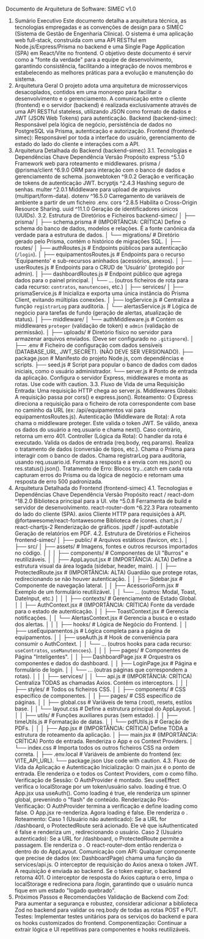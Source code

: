 Documento de Arquitetura de Software: SIMEC v1.0
1. Sumário Executivo
Este documento detalha a arquitetura técnica, as tecnologias empregadas e as convenções de design para o SIMEC (Sistema de Gestão de Engenharia Clínica). O sistema é uma aplicação web full-stack, construída com uma API RESTful em Node.js/Express/Prisma no backend e uma Single Page Application (SPA) em React/Vite no frontend.
O objetivo deste documento é servir como a "fonte da verdade" para a equipe de desenvolvimento, garantindo consistência, facilitando a integração de novos membros e estabelecendo as melhores práticas para a evolução e manutenção do sistema.
2. Arquitetura Geral
O projeto adota uma arquitetura de microsserviços desacoplados, contidos em uma monorepo para facilitar o desenvolvimento e o gerenciamento. A comunicação entre o cliente (frontend) e o servidor (backend) é realizada exclusivamente através de uma API RESTful stateless, utilizando JSON como formato de dados e JWT (JSON Web Tokens) para autenticação.
Backend (backend-simec): Responsável pela lógica de negócio, persistência de dados no PostgreSQL via Prisma, autenticação e autorização.
Frontend (frontend-simec): Responsável por toda a interface do usuário, gerenciamento de estado do lado do cliente e interações com a API.
3. Arquitetura Detalhada do Backend (backend-simec)
3.1. Tecnologias e Dependências Chave
Dependência	Versão	Propósito
express	^5.1.0	Framework web para roteamento e middlewares.
prisma / @prisma/client	^6.9.0	ORM para interação com o banco de dados e gerenciamento de schema.
jsonwebtoken	^9.0.2	Geração e verificação de tokens de autenticação JWT.
bcryptjs	^2.4.3	Hashing seguro de senhas.
multer	^2.0.1	Middleware para upload de arquivos (multipart/form-data).
dotenv	^16.5.0	Carregamento de variáveis de ambiente a partir de um ficheiro .env.
cors	^2.8.5	Habilita o Cross-Origin Resource Sharing.
uuid	^11.1.0	Geração de identificadores únicos (UUIDs).
3.2. Estrutura de Diretórios e Ficheiros
backend-simec/
│
├── prisma/
│   ├── schema.prisma       # (IMPORTÂNCIA: CRÍTICA) Define o schema do banco de dados, modelos e relações. É a fonte canônica da verdade para a estrutura de dados.
│   └── migrations/         # Diretório gerado pelo Prisma, contém o histórico de migrações SQL.
│
├── routes/
│   ├── authRoutes.js       # Endpoints públicos para autenticação (`/login`).
│   ├── equipamentosRoutes.js # Endpoints para o recurso 'Equipamento' e sub-recursos aninhados (acessórios, anexos).
│   ├── userRoutes.js       # Endpoints para o CRUD de 'Usuário' (protegido por admin).
│   ├── dashboardRoutes.js  # Endpoint público que agrega dados para o painel principal.
│   └── ... (outros ficheiros de rota para cada recurso: `contratos`, `manutencoes`, etc.)
│
├── services/
│   ├── prismaService.js    # Inicializa e exporta uma única instância do Prisma Client, evitando múltiplas conexões.
│   ├── logService.js       # Centraliza a função `registrarLog` para auditoria.
│   └── alertasService.js   # Lógica de negócio para tarefas de fundo (geração de alertas, atualização de status).
│
├── middleware/
│   └── authMiddleware.js   # Contém os middlewares `proteger` (validação de token) e `admin` (validação de permissão).
│
├── uploads/                # Diretório físico no servidor para armazenar arquivos enviados. (Deve ser configurado no `.gitignore`).
│
├── .env                    # Ficheiro de configuração com dados sensíveis (DATABASE_URL, JWT_SECRET). (NÃO DEVE SER VERSIONADO).
├── package.json            # Manifesto do projeto Node.js, com dependências e scripts.
├── seed.js                 # Script para popular o banco de dados com dados iniciais, como o usuário administrador.
└── server.js               # Ponto de entrada da aplicação. Configura o servidor Express, middlewares e monta as rotas.
Use code with caution.
3.3. Fluxo de Vida de uma Requisição
Entrada: Uma requisição HTTP chega ao server.js.
Middlewares Globais: A requisição passa por cors() e express.json().
Roteamento: O Express direciona a requisição para o ficheiro de rota correspondente com base no caminho da URL (ex: /api/equipamentos vai para equipamentosRoutes.js).
Autenticação (Middleware de Rota): A rota chama o middleware proteger. Este valida o token JWT. Se válido, anexa os dados do usuário a req.usuario e chama next(). Caso contrário, retorna um erro 401.
Controller (Lógica da Rota): O handler da rota é executado.
Valida os dados de entrada (req.body, req.params).
Realiza o tratamento de dados (conversão de tipos, etc.).
Chama o Prisma para interagir com o banco de dados.
Chama registrarLog para auditoria, usando req.usuario.id.
Formata a resposta e a envia com res.json() ou res.status().json().
Tratamento de Erro: Blocos try...catch em cada rota capturam erros do Prisma ou da lógica de negócio e retornam uma resposta de erro 500 padronizada.
4. Arquitetura Detalhada do Frontend (frontend-simec)
4.1. Tecnologias e Dependências Chave
Dependência	Versão	Propósito
react / react-dom	^18.2.0	Biblioteca principal para a UI.
vite	^5.0.8	Ferramenta de build e servidor de desenvolvimento.
react-router-dom	^6.22.3	Para roteamento do lado do cliente (SPA).
axios		Cliente HTTP para requisições à API.
@fortawesome/react-fontawesome		Biblioteca de ícones.
chart.js / react-chartjs-2		Renderização de gráficos.
jspdf / jspdf-autotable		Geração de relatórios em PDF.
4.2. Estrutura de Diretórios e Ficheiros
frontend-simec/
│
├── public/                     # Arquivos estáticos (favicon, etc.).
│
├── src/
│   ├── assets/                 # Imagens, fontes e outros recursos importados no código.
│   │
│   ├── components/             # Componentes de UI "Burros" e reutilizáveis.
│   │   ├── AppLayout.jsx       # (IMPORTÂNCIA: ALTA) Define a estrutura visual da área logada (sidebar, header, main).
│   │   ├── ProtectedRoute.jsx  # (IMPORTÂNCIA: ALTA) Guardião que protege rotas, redirecionando se não houver autenticação.
│   │   ├── Sidebar.jsx         # Componente de navegação lateral.
│   │   ├── AcessorioForm.jsx   # Exemplo de um formulário reutilizável.
│   │   └── ... (outros: Modal, Toast, DateInput, etc.)
│   │
│   ├── contexts/               # Gerenciamento de Estado Global.
│   │   ├── AuthContext.jsx     # (IMPORTÂNCIA: CRÍTICA) Fonte da verdade para o estado de autenticação.
│   │   ├── ToastContext.jsx    # Gerencia notificações.
│   │   └── AlertasContext.jsx  # Gerencia a busca e o estado dos alertas.
│   │
│   ├── hooks/                  # Lógica de Negócio do Frontend.
│   │   ├── useEquipamentos.js  # Lógica completa para a página de equipamentos.
│   │   ├── useAuth.js          # Hook de conveniência para consumir o AuthContext.
│   │   └── ... (outros hooks para cada recurso: `useContratos`, `useManutencoes`).
│   │
│   ├── pages/                  # Componentes de Página "Inteligentes".
│   │   ├── DashboardPage.jsx   # Orquestra os componentes e dados do dashboard.
│   │   ├── LoginPage.jsx       # Página e formulário de login.
│   │   └── ... (outras páginas que correspondem a rotas).
│   │
│   ├── services/
│   │   └── api.js              # (IMPORTÂNCIA: CRÍTICA) Centraliza TODAS as chamadas Axios. Contém os interceptors.
│   │
│   ├── styles/                 # Todos os ficheiros CSS.
│   │   ├── components/         # CSS específico de componentes.
│   │   ├── pages/              # CSS específico de páginas.
│   │   ├── global.css          # Variáveis de tema (:root), resets, estilos base.
│   │   └── layout.css          # Define a estrutura principal do AppLayout.
│   │
│   ├── utils/                  # Funções auxiliares puras (sem estado).
│   │   ├── timeUtils.js        # Formatação de datas.
│   │   └── pdfUtils.js         # Geração de PDFs.
│   │
│   ├── App.jsx                 # (IMPORTÂNCIA: CRÍTICA) Define TODA a estrutura de roteamento da aplicação.
│   ├── main.jsx                # (IMPORTÂNCIA: CRÍTICA) Ponto de entrada. Renderiza o App e os Context Providers.
│   └── index.css               # Importa todos os outros ficheiros CSS na ordem correta.
│
├── .env.local                # Variáveis de ambiente do frontend (ex: VITE_API_URL).
└── package.json
Use code with caution.
4.3. Fluxo de Vida da Aplicação e Autenticação
Inicialização: O main.jsx é o ponto de entrada. Ele renderiza o <BrowserRouter> e todos os Context Providers, com o <App /> como filho.
Verificação de Sessão:
O AuthProvider é montado. Seu useEffect verifica o localStorage por um token/usuário salvo. loading é true.
O App.jsx usa useAuth(). Como loading é true, ele renderiza um spinner global, prevenindo o "flash" de conteúdo.
Renderização Pós-Verificação:
O AuthProvider termina a verificação e define loading como false.
O App.jsx re-renderiza. Agora loading é false. Ele renderiza o <Routes>.
Roteamento:
Caso 1 (Usuário não autenticado): Se a URL for /dashboard, o ProtectedRoute será acionado. Ele vê que isAuthenticated é false e renderiza um <Navigate to="/login" />, redirecionando o usuário.
Caso 2 (Usuário autenticado): Se a URL for /dashboard, o ProtectedRoute permite a passagem. Ele renderiza o <AppLayout />. O react-router-dom então renderiza o <DashboardPage /> dentro do <Outlet /> do AppLayout.
Comunicação com API:
Qualquer componente que precise de dados (ex: DashboardPage) chama uma função da services/api.js.
O interceptor de requisição do Axios anexa o token JWT.
A requisição é enviada ao backend.
Se o token expirar, o backend retorna 401. O interceptor de resposta do Axios captura o erro, limpa o localStorage e redireciona para /login, garantindo que o usuário nunca fique em um estado "logado quebrado".
5. Próximos Passos e Recomendações
Validação de Backend com Zod: Para aumentar a segurança e robustez, considerar adicionar a biblioteca Zod no backend para validar os req.body de todas as rotas POST e PUT.
Testes: Implementar testes unitários para os serviços do backend e para os hooks customizados do frontend.
Componentização: Continuar a extrair lógica e UI repetitivas para componentes e hooks reutilizáveis.
